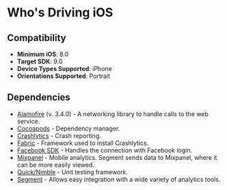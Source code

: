 # Who's Driving iOS

## Compatibility

* **Minimum iOS**: 8.0
* **Target SDK**: 9.0
* **Device Types Supported**: iPhone
* **Orientations Supported**: Portrait

## Dependencies

* [Alamofire](https://github.com/Alamofire/Alamofire) (v. 3.4.0) - A networking library to handle calls to the web service.
* [Cocoapods](https://cocoapods.org/) - Dependency manager.
* [Crashlytics](https://try.crashlytics.com/) - Crash reporting.
* [Fabric](https://fabric.io/) - Framework used to install Crashlytics.
* [Facebook SDK](https://developers.facebook.com/docs/ios) - Handles the connection with Facebook login.
* [Mixpanel](https://mixpanel.com) - Mobile analytics. Segment sends data to Mixpanel, where it can be more easily viewed.
* [Quick/Nimble](https://github.com/Quick/Quick) - Unit testing framework.
* [Segment](https://segment.com/) - Allows easy integration with a wide variety of analytics tools.
